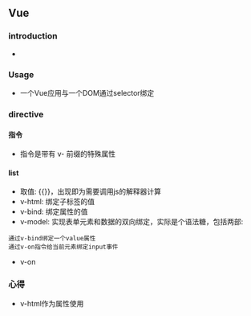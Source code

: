 ## Vue
### introduction
* 


### Usage
* 一个Vue应用与一个DOM通过selector绑定

### directive 
#### 指令
* 指令是带有 v- 前缀的特殊属性
#### list
* 取值: {{}}，出现即为需要调用js的解释器计算
* v-html: 绑定子标签的值
* v-bind: 绑定属性的值
* v-model: 实现表单元素和数据的双向绑定，实际是个语法糖，包括两部:
```
通过v-bind绑定一个value属性
通过v-on指令给当前元素绑定input事件
```
* v-on

### 心得
* v-html作为属性使用